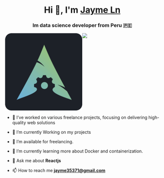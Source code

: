 
<h1 align="center">Hi 👋, I'm <a href="https://jayme-portfolio.vercel.app/" target="blank">
Jayme Ln</a></h1>
<h3 align="center">Im data science developer from Peru 🇵🇪</h3>

<div style="display:flex">
<img src="https://raw.githubusercontent.com/archcraft-os/.github/main/profile/assets/logo.gif" style="width:50%">
<img src="https://firebasestorage.googleapis.com/v0/b/prueba-62d11.appspot.com/o/myTerminal.png?alt=media&token=0f9d19e3-0d8d-4803-952a-f6a04c84687e" style="width:50%">
</div>

- 🔭 I’ve worked on various freelance projects, focusing on delivering high-quality web solutions

- 🌱 I’m currently Working on my projects

- 🤝 I’m available for freelancing.

- 🌱 I’m currently learning more about Docker and containerization. 

- 💬 Ask me about **Reactjs**

- 📫 How to reach me **jayme35371@gmail.com**
